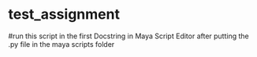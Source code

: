 # test_assignment

#run this script in the first Docstring in Maya Script Editor after putting the .py file in the maya scripts folder
